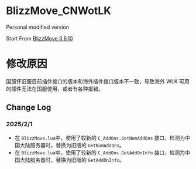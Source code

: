 # BlizzMove_CNWotLK
 Personal modified version

 Start From [BlizzMove 3.6.10](https://github.com/Kiatra/BlizzMove/tree/v3.6.10)

# 修改原因
国服怀旧服目前插件接口的版本和海外插件接口版本不一致，导致海外 WLK 可用的插件无法在国服使用，或者有各种报错。

## Change Log
### 2025/2/1
- 在 `BlizzMove.lua`中，使用了较新的 `C_AddOns.GetNumAddOns` 接口，检测为中国大陆服务器时，替换为旧版的 `GetNumAddOns`。  
- 在 `BlizzMove.lua`中，使用了较新的 `C_AddOns.GetAddOnInfo` 接口，检测为中国大陆服务器时，替换为旧版的 `GetAddOnInfo`。
